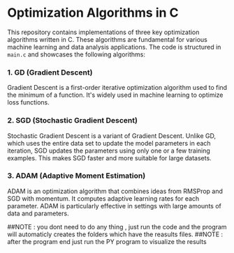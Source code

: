 # Optimization Algorithms in C

This repository contains implementations of three key optimization algorithms written in C. These algorithms are fundamental for various machine learning and data analysis applications. The code is structured in `main.c` and showcases the following algorithms:

### 1. GD (Gradient Descent)
Gradient Descent is a first-order iterative optimization algorithm used to find the minimum of a function. It's widely used in machine learning to optimize loss functions.

### 2. SGD (Stochastic Gradient Descent)
Stochastic Gradient Descent is a variant of Gradient Descent. Unlike GD, which uses the entire data set to update the model parameters in each iteration, SGD updates the parameters using only one or a few training examples. This makes SGD faster and more suitable for large datasets.

### 3. ADAM (Adaptive Moment Estimation)
ADAM is an optimization algorithm that combines ideas from RMSProp and SGD with momentum. It computes adaptive learning rates for each parameter. ADAM is particularly effective in settings with large amounts of data and parameters.

##NOTE : you dont need to do any thing , just run the code and the program will automaticly creates the folders which have the reasults files.
##NOTE : after the program end just run the PY program to visualize the results
